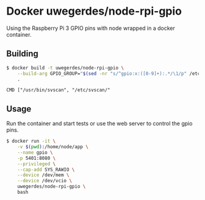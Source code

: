# Docker uwegerdes/node-rpi-gpio

Using the Raspberry Pi 3 GPIO pins with node wrapped in a docker container.

## Building 

```bash
$ docker build -t uwegerdes/node-rpi-gpio \
	--build-arg GPIO_GROUP="$(sed -nr "s/^gpio:x:([0-9]+):.*/\1/p" /etc/group)" \
	.
```

```
CMD ["/usr/bin/svscan", "/etc/svscan/"
```

## Usage

Run the container and start tests or use the web server to control the gpio pins.

```bash
$ docker run -it \
	-v $(pwd):/home/node/app \
	--name gpio \
	-p 5401:8080 \
	--privileged \
	--cap-add SYS_RAWIO \
	--device /dev/mem \
	--device /dev/vcio \
	uwegerdes/node-rpi-gpio \
	bash
```

